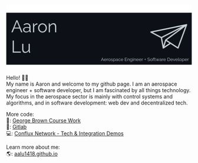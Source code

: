 ![](./name.png)

Hello! 👋🏼   
My name is Aaron and welcome to my github page. I am an aerospace engineer + software developer, but I am fascinated by all things technology. My focus in the aerospace sector is mainly with control systems and algorithms, and in software development: web dev and decentralized tech. 

More code:  
🎒: [George Brown Course Work](https://github.com/gb-blockchain-1920)  
🦊: [Gitlab](https://gitlab.com/aalu1418)  
💻: [Conflux Network - Tech & Integration Demos](https://github.com/Conflux-Network-Global)  

Learn more about me:  
🌎: [aalu1418.github.io](https://aalu1418.github.io)

